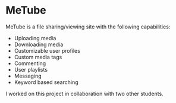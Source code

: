 # MeTube

MeTube is a file sharing/viewing site with the following capabilities:

* Uploading media
* Downloading media
* Customizable user profiles
* Custom media tags
* Commenting
* User playlists
* Messaging
* Keyword based searching

I worked on this project in collaboration with two other students.

